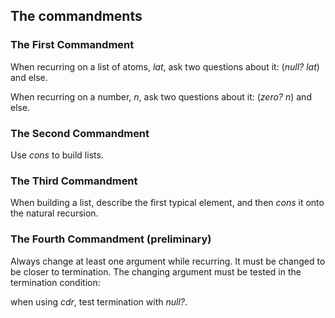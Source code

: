 ## The commandments

### The First Commandment

When recurring on a list of atoms, _lat_, ask two questions about it:
(_null? lat_) and else.

When recurring on a number, _n_, ask two questions about it:
(_zero? n_) and else.

### The Second Commandment

Use _cons_ to build lists.

### The Third Commandment

When building a list, describe the first typical element, and
then _cons_ it onto the natural recursion.

### The Fourth Commandment (preliminary)

Always change at least one argument while recurring. It must be
changed to be closer to termination. The changing argument must
be tested in the termination condition:

when using _cdr_, test termination with _null?_.
